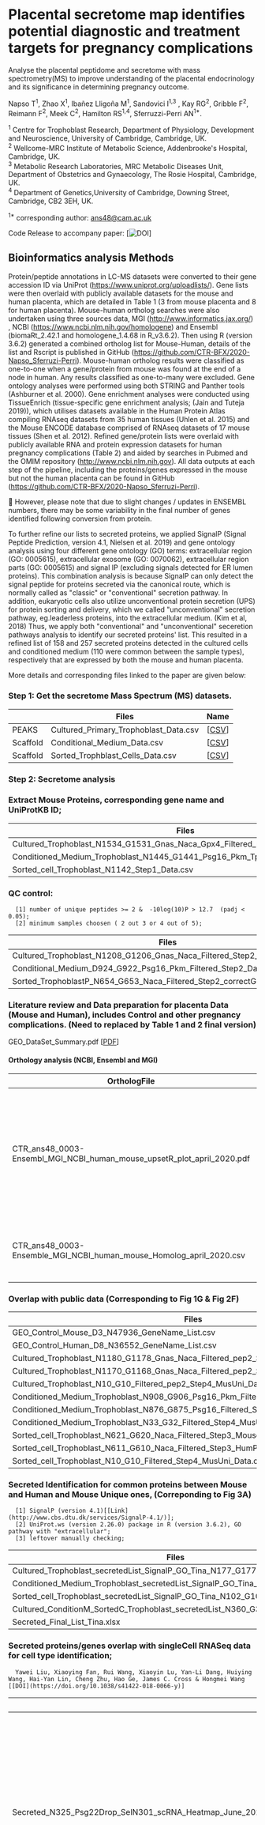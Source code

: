 # Placental secretome map identifies potential diagnostic and treatment targets for pregnancy complications

Analyse the placental peptidome and secretome with mass spectrometry(MS) to improve understanding of the placental endocrinology and its significance in determining pregnancy outcome.

Napso T<sup>1</sup>, Zhao X<sup>1</sup>, Ibañez Lligoña M<sup>1</sup>, Sandovici I<sup>1,3</sup> , Kay RG<sup>2</sup>, Gribble F<sup>2</sup>, Reimann F<sup>2</sup>, Meek C<sup>2</sup>, Hamilton RS<sup>1,4</sup>, Sferruzzi-Perri AN<sup>1*</sup>. <br>

<sup>1</sup> Centre for Trophoblast Research, Department of Physiology, Development and Neuroscience, University of Cambridge, Cambridge, UK. <br>
<sup>2</sup> Wellcome-MRC Institute of Metabolic Science, Addenbrooke's Hospital, Cambridge, UK.<br>
<sup>3</sup> Metabolic Research Laboratories, MRC Metabolic Diseases Unit, Department of Obstetrics and Gynaecology, The Rosie Hospital, Cambridge, UK.<br>
<sup>4</sup> Department of Genetics,University of Cambridge, Downing Street, Cambridge, CB2 3EH, UK.<br>

<sup>1*</sup> corresponding author: ans48@cam.ac.uk<br>

Code Release to accompany paper: [![DOI](xx)]

## Bioinformatics analysis Methods
Protein/peptide annotations in LC-MS datasets were converted to their gene accession ID via UniProt (https://www.uniprot.org/uploadlists/). Gene lists were then overlaid with publicly available datasets for the mouse and human placenta, which are detailed in Table 1 (3 from mouse placenta and 8 for human placenta). Mouse-human ortholog searches were also undertaken using three sources data, MGI (http://www.informatics.jax.org/) , NCBI (https://www.ncbi.nlm.nih.gov/homologene) and Ensembl (biomaRt_2.42.1  and homologene_1.4.68 in R_v3.6.2). Then using  R (version 3.6.2) generated a combined ortholog list for Mouse-Human, details of the list and Rscript is published in GitHub (https://github.com/CTR-BFX/2020-Napso_Sferruzi-Perri).  Mouse-human ortholog results were classified as one-to-one when a gene/protein from mouse was found at the end of a node in human. Any results classified as one-to-many were excluded. Gene ontology analyses were performed using both STRING and Panther tools (Ashburner et al. 2000). Gene enrichment analyses were conducted using TissueEnrich (tissue-specific gene enrichment analysis; (Jain and Tuteja 2019)), which utilises datasets available in the Human Protein Atlas compiling RNAseq datasets from 35 human tissues (Uhlen et al. 2015) and the Mouse ENCODE database comprised of RNAseq datasets of 17 mouse tissues (Shen et al. 2012). Refined gene/protein lists were overlaid with publicly available RNA and protein expression datasets for human pregnancy complications (Table 2) and aided by searches in Pubmed and the OMIM repository (http://www.ncbi.nlm.nih.gov). All data outputs at each step of the pipeline, including the proteins/genes expressed in the mouse but not the human placenta can be found in GitHub (https://github.com/CTR-BFX/2020-Napso_Sferruzi-Perri).  

:speech_balloon: However, please note that due to slight changes / updates in ENSEMBL numbers, there may be some variability in the final number of genes identified following conversion from protein.

To further refine our lists to secreted proteins, we applied SignalP (Signal Peptide Prediction, version 4.1, Nielsen et al. 2019)  and gene ontology analysis using four different gene ontology (GO) terms: extracellular region (GO: 0005615), extracellular exosome (GO: 0070062), extracellular region parts (GO: 0005615) and signal IP (excluding signals detected for ER lumen proteins). This combination analysis is because SignalP can only detect the signal peptide for proteins secreted via the canonical route, which is normally called as "classic" or "conventional" secretion pathway. In addition, eukaryotic cells also utilize unconventional protein secretion (UPS) for protein sorting and delivery, which we called "unconventional" secretion pathway, eg.leaderless proteins, into the extracellular medium. (Kim et al, 2018) Thus, we apply both "conventional" and "unconventional" seceretion pathways analysis to identify our secreted proteins' list. This resulted in a refined list of 158 and 257 secreted proteins detected in the cultured cells and conditioned medium (110 were common between the sample types), respectively that are expressed by both the mouse and human placenta.

More details and corresponding files linked to the paper are given below:

### Step 1: Get the secretome Mass Spectrum (MS) datasets.
   | | Files | Name   |
   | --------- | ----------------------------- | --- |
   |PEAKS|Cultured_Primary_Trophoblast_Data.csv |[[CSV](Original_Data/Cultured_Primary_Trophoblast_Data.csv)]|
   |Scaffold |Conditional_Medium_Data.csv |[[CSV](Original_Data/Conditional_Medium_Data.csv)]|
   |Scaffold| Sorted_Trophblast_Cells_Data.csv| [[CSV](Original_Data/Sorted_Trophblast_Cells_Data.csv)]|

### Step 2: Secretome analysis
  ### Extract Mouse Proteins, corresponding gene name and UniProtKB ID;
  | Files | Name   |
  | ----------------------------- | --- |
  |Cultured_Trophoblast_N1534_G1531_Gnas_Naca_Gpx4_Filtered_pep2_Step1_Data.csv | [[CSV](Figures_Tables/Cultured_Trophoblast_N1534_G1531_Gnas_Naca_Gpx4_Filtered_pep2_Step1_Data.csv)] |
  |Conditioned_Medium_Trophoblast_N1445_G1441_Psg16_Pkm_Tpm1_Fbln1_Step1_Data.csv | [[CSV](Figures_Tables/Conditioned_Medium_Trophoblast_N1445_G1441_Psg16_Pkm_Tpm1_Fbln1_Step1_Data.csv)] |
  |Sorted_cell_Trophoblast_N1142_Step1_Data.csv|  [[CSV](Figures_Tables/Sorted_cell_Trophoblast_N1142_Step1_Data.csv)]|

  ### QC control:  </bt>
      [1] number of unique peptides >= 2 &  -10log(10)P > 12.7  (padj < 0.05);
      [2] minimum samples choosen ( 2 out 3 or 4 out of 5);


| Files | Download   |
| ----------------------------- | --- |
|Cultured_Trophoblast_N1208_G1206_Gnas_Naca_Filtered_Step2_Data.csv | [[CSV](Figures_Tables/Cultured_Trophoblast_N1208_G1206_Gnas_Naca_Filtered_Step2_Data.csv)] |
|Conditional_Medium_D924_G922_Psg16_Pkm_Filtered_Step2_Data.csv | [[CSV](Figures_Tables/Conditional_Medium_D924_G922_Psg16_Pkm_Filtered_Step2_Data.csv)] |
|Sorted_TrophoblastP_N654_G653_Naca_Filtered_Step2_correctGeNames_Data.csv|  [[CSV](Figures_Tables/Sorted_TrophoblastP_N654_G653_Naca_Filtered_Step2_correctGeNames_Data.csv)]|


### Literature review and Data preparation for placenta Data (Mouse and Human), includes Control and other pregnancy complications. (Need to replaced by Table 1 and 2 final version)
GEO_DataSet_Summary.pdf [[PDF](Figures_Tables/GEO_DataSet_Summary.pdf)]

  #### Orthology analysis (NCBI, Ensembl and MGI)
  | OrthologFile | Download   |  Legend |
  | ----------------------------- | --- | --- |
  |CTR_ans48_0003-Ensembl_MGI_NCBI_human_mouse_upsetR_plot_april_2020.pdf | [[PDF](Figures_Tables/CTR_ans48_0003-Ensembl_MGI_NCBI_human_mouse_upsetR_plot_april_2020.pdf)]|UpsetR plot showing the overlap and unique numbers of ortholog among three data source |
  |CTR_ans48_0003-Ensemble_MGI_NCBI_human_mouse_Homolog_april_2020.csv|  [[CSV](Original_Data/CTR_ans48_0003-Ensemble_MGI_NCBI_human_mouse_Homolog_april_2020.csv)]| Combined three source data for ortholog list|


### Overlap with public data (Corresponding to Fig 1G & Fig 2F)</bt>
  | Files | Name   |
  | ----------------------------- | --- |
  |GEO_Control_Mouse_D3_N47936_GeneName_List.csv|[[CSV](Original_Data/GEO_Control_Mouse_D3_N47936_GeneName_List.csv)] |
  |GEO_Control_Human_D8_N36552_GeneName_List.csv|[[CSV](Original_Data/GEO_Control_Human_D8_N36552_GeneName_List.csv)] |
  |Cultured_Trophoblast_N1180_G1178_Gnas_Naca_Filtered_pep2_Step3_MousePub_Data.csv | [[CSV](Figures_Tables/Cultured_Trophoblast_N1180_G1178_Gnas_Naca_Filtered_pep2_Step3_MousePub_Data.csv)] |
  |Cultured_Trophoblast_N1170_G1168_Gnas_Naca_Filtered_pep2_Step3_HumPub_Data.csv | [[CSV](Figures_Tables/Cultured_Trophoblast_N1170_G1168_Gnas_Naca_Filtered_pep2_Step3_HumPub_Data.csv)] |
  |Cultured_Trophoblast_N10_G10_Filtered_pep2_Step4_MusUni_Data.csv | [[CSV](Figures_Tables/Cultured_Trophoblast_N10_G10_Filtered_pep2_Step4_MusUni_Data.csv)] |
  |Conditioned_Medium_Trophoblast_N908_G906_Psg16_Pkm_Filtered_Step3_MousePub_Data.csv|  [[CSV](Figures_Tables/Conditioned_Medium_Trophoblast_N908_G906_Psg16_Pkm_Filtered_Step3_MousePub_Data.csv)]|
  |Conditioned_Medium_Trophoblast_N876_G875_Psg16_Filtered_Step3_HumPub_Data.csv | [[CSV](Figures_Tables/Conditioned_Medium_Trophoblast_N876_G875_Psg16_Filtered_Step3_HumPub_Data.csv)] |
  |Conditioned_Medium_Trophoblast_N33_G32_Filtered_Step4_MusUni_Data.csv | [[CSV](Figures_Tables/Conditioned_Medium_Trophoblast_N33_G32_Filtered_Step4_MusUni_Data.csv)] |
  |Sorted_cell_Trophoblast_N621_G620_Naca_Filtered_Step3_MousePub_Data.csv | [[CSV](Figures_Tables/Sorted_cell_Trophoblast_N621_G620_Naca_Filtered_Step3_MousePub_Data.csv)] |
  |Sorted_cell_Trophoblast_N611_G610_Naca_Filtered_Step3_HumPub_Data.csv|  [[CSV](Figures_Tables/Sorted_cell_Trophoblast_N611_G610_Naca_Filtered_Step3_HumPub_Data.csv)]|
  |Sorted_cell_Trophoblast_N10_G10_Filtered_Step4_MusUni_Data.csv|  [[CSV](Figures_Tables/Sorted_cell_Trophoblast_N10_G10_Filtered_Step4_MusUni_Data.csv)]|

### Secreted Identification for common proteins between Mouse and Human and Mouse Unique ones, (Correponding to Fig 3A)
      [1] SignalP (version 4.1)[[Link](http://www.cbs.dtu.dk/services/SignalP-4.1/)];
      [2] UniProt.ws (version 2.26.0) package in R (version 3.6.2), GO pathway with "extracellular";
      [3] leftover manually checking;

| Files | Name   |
| ----------------------------- | --- |
|Cultured_Trophoblast_secretedList_SignalP_GO_Tina_N177_G177.csv | [[CSV](Figures_Tables/Cultured_Trophoblast_secretedList_SignalP_GO_Tina_N177_G177.csv)] |
|Conditioned_Medium_Trophoblast_secretedList_SignalP_GO_Tina_N270_G269_Pkm.csv | [[CSV](Figures_Tables/Conditioned_Medium_Trophoblast_secretedList_SignalP_GO_Tina_N270_G269_Pkm.csv)] |
|Sorted_cell_Trophoblast_secretedList_SignalP_GO_Tina_N102_G102.csv | [[CSV](Figures_Tables/Sorted_cell_Trophoblast_secretedList_SignalP_GO_Tina_N102_G102.csv)] |
|Cultured_ConditionM_SortedC_Trophoblast_secretedList_N360_G333.csv|  [[CSV](Figures_Tables/Cultured_ConditionM_SortedC_Trophoblast_secretedList_N360_G333.csv)]|
|Secreted_Final_List_Tina.xlsx|[[XLSX](Figures_Tables/Secreted_Final_List_Tina.xlsx)]|

### Secreted proteins/genes overlap with singleCell RNASeq data for cell type identification;
      Yawei Liu, Xiaoying Fan, Rui Wang, Xiaoyin Lu, Yan-Li Dang, Huiying Wang, Hai-Yan Lin, Cheng Zhu, Hao Ge, James C. Cross & Hongmei Wang [[DOI](https://doi.org/10.1038/s41422-018-0066-y)]


| Files | Download   | Fig. | Images  |
| ----------------------------- | --- | ---| ---|
|Secreted_N325_Psg22Drop_SelN301_scRNA_Heatmap_June_2020_addEVT24.pdf | [[PDF](Figures_Tables/Secreted_N325_Psg22Drop_SelN301_scRNA_Heatmap_June_2020_addEVT24.pdf)] | ---| <IMG SRC="Figures_Tables/Secreted_N325_Psg22Drop_SelN301_scRNA_Heatmap_June_2020_addEVT24.png" width=400px> |
|Secreted_Protien_N325_Psg22Drop_SelN301_scRNA_Heatmap_N301_selGenes38_8w_STB1_CTB1_EVT1_EVT21_June_2020_new.pdf | [[PDF](Figures_Tables/Secreted_Protien_N325_Psg22Drop_SelN301_scRNA_Heatmap_N301_selGenes38_8w_STB1_CTB1_EVT1_EVT21_June_2020_new.pdf)] | Fig 3F| <IMG SRC="Figures_Tables/Secreted_Protien_N325_Psg22Drop_SelN301_scRNA_Heatmap_N301_selGenes38_8w_STB1_CTB1_EVT1_EVT21_June_2020_new.png" width=400px>|
|scRNA_overlap_secretedList.csv|[[CSV](Figures_Tables/scRNA_overlap_secretedList.csv)]| ---| ---|
|TF_check.xlsx|[[XLSX](Figures_Tables/TF_check.xlsx)]|TF list check with scRNASeq|| ---|
|TF_list1_oversc_N23.csv|[[CSV](Figures_Tables/TF_list1_oversc_N23.csv)]| TF list1 check with scRNASeq| ---|
|TF_list2_oversc_N74_Drop3_EVX1_FOXA2_HNF1A.csv|[[CSV](Figures_Tables/TF_list2_oversc_N74_Drop3_EVX1_FOXA2_HNF1A.csv)] |TF list2 check with scRNASeq| ---|
|TF_list3_oversc_N74_Drop2_FOXA2_HNF1A.csv|[[CSV](Figures_Tables/TF_list3_oversc_N74_Drop2_FOXA2_HNF1A.csv)] |TF list3 check with scRNASeq| ---|
|Dimplot_scRNA_Liu.pdf|[[PDF](Figures_Tables/Dimplot_scRNA_Liu.pdf)] | UMAP plot for Liu's scRNASeq paper|<IMG SRC="Figures_Tables/Dimplot_scRNA_Liu.png" width=600px> |
|FeaturePlot_scRNA_TFMarker_Liu.pdf|[[PDF](Figures_Tables/FeaturePlot_scRNA_TFMarker_Liu.pdf)] | Featureplot for TF markers in Fig 5|<IMG SRC="Figures_Tables/FeaturePlot_scRNA_TFMarker_Liu.png" width=400px>|
|FeaturePlot_scRNA_UniMarker_Liu.pdf|[[PDF](Figures_Tables/FeaturePlot_scRNA_UniMarker_Liu.pdf)] |Key markers enrich in scRNA STB from secreted list | <IMG SRC="Figures_Tables/FeaturePlot_scRNA_UniMarker_Liu.png" width=400px>|




## Software Versions & Methods

````
R version 3.6.2 (2019-12-12)
Platform: x86_64-apple-darwin15.6.0 (64-bit)
Running under: macOS  10.14.4

Platform: x86_64-pc-linux-gnu (64-bit)
Running under: Ubuntu 16.04.6 LTS

Matrix products: default
BLAS:   /storage/Software/packages/R-3.6.2/lib/libRblas.so
LAPACK: /storage/Software/packages/R-3.6.2/lib/libRlapack.so

Random number generation:
 RNG:     Mersenne-Twister
 Normal:  Inversion
 Sample:  Rounding

locale:
 [1] LC_CTYPE=en_GB.UTF-8       LC_NUMERIC=C              
 [3] LC_TIME=en_GB.UTF-8        LC_COLLATE=en_GB.UTF-8    
 [5] LC_MONETARY=en_GB.UTF-8    LC_MESSAGES=en_GB.UTF-8   
 [7] LC_PAPER=en_GB.UTF-8       LC_NAME=C                 
 [9] LC_ADDRESS=C               LC_TELEPHONE=C            
[11] LC_MEASUREMENT=en_GB.UTF-8 LC_IDENTIFICATION=C       

attached base packages:
 [1] grid      stats4    parallel  stats     graphics  grDevices utils    
 [8] datasets  methods   base   

 other attached packages:
  [1] lattice_0.20-41             circlize_0.4.9             
  [3] ComplexHeatmap_2.5.1        rhdf5_2.30.1               
  [5] mltools_0.3.5               bigmemory_4.5.36           
  [7] scater_1.14.6               scran_1.14.6               
  [9] SingleCellExperiment_1.8.0  SummarizedExperiment_1.16.1
 [11] DelayedArray_0.12.3         BiocParallel_1.20.1        
 [13] matrixStats_0.56.0          Biobase_2.46.0             
 [15] GenomicRanges_1.38.0        GenomeInfoDb_1.22.1        
 [17] IRanges_2.20.2              S4Vectors_0.24.4           
 [19] biomaRt_2.42.1              reshape2_1.4.4             
 [21] useful_1.2.6                Matrix_1.2-18              
 [23] Seurat_3.1.5                cowplot_1.0.0              
 [25] ggplot2_3.3.0               dplyr_0.8.5                
 [27] readxl_1.3.1                UniProt.ws_2.26.0          
 [29] BiocGenerics_0.32.0         RCurl_1.98-1.2             
 [31] RSQLite_2.2.0  
 loaded via a namespace (and not attached):
  [1] BiocFileCache_1.10.2     plyr_1.8.6               igraph_1.2.5            
  [4] lazyeval_0.2.2           splines_3.6.2            listenv_0.8.0           
  [7] digest_0.6.25            htmltools_0.4.0          viridis_0.5.1           
 [10] fansi_0.4.1              magrittr_1.5             memoise_1.1.0           
 [13] cluster_2.1.0            ROCR_1.0-11              limma_3.42.2            
 [16] globals_0.12.5           askpass_1.1              prettyunits_1.1.1       
 [19] colorspace_1.4-1         blob_1.2.1               rappdirs_0.3.1          
 [22] ggrepel_0.8.2            crayon_1.3.4             jsonlite_1.6.1          
 [25] bigmemory.sri_0.1.3      survival_3.1-12          zoo_1.8-8               
 [28] ape_5.3                  glue_1.4.1               gtable_0.3.0            
 [31] zlibbioc_1.32.0          XVector_0.26.0           leiden_0.3.3  
  ....         
````
## Contact

Contact Xiaohui Zhao (xz289 -at- cam.ac.uk) & Russell S. Hamilton (rsh46 -at- cam.ac.uk)
